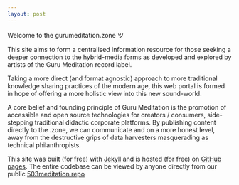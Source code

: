 ```yaml
---
layout: post
---
```


Welcome to the gurumeditation.zone ツ

This site aims to form a centralised information resource for those seeking a deeper connection to the hybrid-media forms as developed and explored by artists of the Guru Meditation record label.

Taking a more direct (and format agnostic) approach to more traditional knowledge sharing practices of the modern age, this web portal is formed in hope of offering a more holistic view into this new sound-world.

A core belief and founding principle of Guru Meditation is the promotion of accessible and open source technologies for creators / consumers, side-stepping traditional didactic corporate platforms. By publishing content directly to the .zone, we can communicate and on a more honest level, away from the destructive grips of data harvesters masquerading as technical philanthropists.

This site was built (for free) with <a href="https://jekyllrb.com/">Jekyll</a> and is hosted (for free) on <a href="https://pages.github.com/">GitHub pages</a>. The entire codebase can be viewed by anyone directly from our public <a href="https://github.com/503meditation/helloworld">503meditation repo</a>
